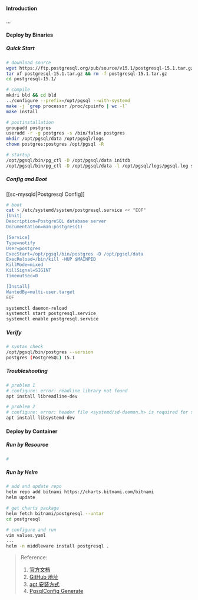 #### Introduction
...


#### Deploy by Binaries
##### Quick Start
```bash
# download source
wget https://ftp.postgresql.org/pub/source/v15.1/postgresql-15.1.tar.gz
tar xf postgresql-15.1.tar.gz && rm -f postgresql-15.1.tar.gz 
cd postgresql-15.1/

# compile 
mkdri bld && cd bld
../configure --prefix=/opt/pgsql --with-systemd
make -j `grep processor /proc/cpuinfo | wc -l`
make install

# postinstallation
groupadd postgres
useradd -r -g postgres -s /bin/false postgres
mkdir /opt/pgsql/data /opt/pgsql/logs
chown postgres:postgres /opt/pgsql -R

# startup 
/opt/pgsql/bin/pg_ctl -D /opt/pgsql/data initdb
/opt/pgsql/bin/pg_ctl -D /opt/pgsql/data -l /opt/pgsql/logs/pgsql.log start

```

##### Config and Boot
[[sc-mysqld|Postgresql Config]]

```bash
# boot 
cat > /etc/systemd/system/postgresql.service << "EOF"
[Unit]
Description=PostgreSQL database server
Documentation=man:postgres(1)

[Service]
Type=notify
User=postgres
ExecStart=/opt/pgsql/bin/postgres -D /opt/pgsql/data
ExecReload=/bin/kill -HUP $MAINPID
KillMode=mixed
KillSignal=SIGINT
TimeoutSec=0

[Install]
WantedBy=multi-user.target
EOF

systemctl daemon-reload
systemctl start postgresql.service
systemctl enable postgresql.service
```

##### Verify
```bash
# syntax check
/opt/pgsql/bin/postgres --version
postgres (PostgreSQL) 15.1
```

##### Troubleshooting
```bash
# problem 1
# configure: error: readline library not found
apt install libreadline-dev

# problem 2
# configure: error: header file <systemd/sd-daemon.h> is required for systemd support 
apt install libsystemd-dev


```


#### Deploy by Container
##### Run by Resource
```bash
#
```

##### Run by Helm
```bash
# add and update repo
helm repo add bitnami https://charts.bitnami.com/bitnami
helm update

# get charts package
helm fetch bitnami/postgresql --untar
cd postgresql

# configure and run
vim values.yaml
...
helm -n middleware install postgresql .

```


> Reference:
> 1. [官方文档](https://www.postgresql.org/)
> 2. [GitHub 地址](https://github.com/postgres/postgres)
> 3. [apt 安装方式](https://www.postgresql.org/download/linux/ubuntu/)
> 4. [PgsqlConfig Generate](https://pgtune.leopard.in.ua/)